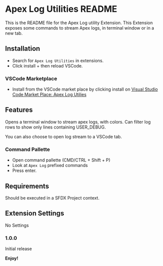 # Apex Log Utilities README

This is the README file for the Apex Log utility Extension. This Extension exposes some commands to stream Apex logs, in terminal window or in a new tab.


## Installation

- Search for `Apex Log Utilities` in extensions.
- Click install + then reload VSCode.

### VSCode Marketplace

- Install from the VSCode market place by clicking install on [Visual Studio Code Market Place: Apex Log Utilies](https://marketplace.visualstudio.com/items?itemName=GilGourevitch.apex-log-utilities)

## Features

Opens a terminal window to stream apex logs, with colors.
Can filter log rows to show only lines containing USER_DEBUG.

You can also choose to open log stream to a VSCode tab.

### Command Pallette

- Open command pallette (CMD/CTRL + Shift + P)
- Look at `Apex Log` prefixed commands
- Press enter.

## Requirements

Should be executed in a SFDX Project context.

## Extension Settings

No Settings

### 1.0.0

Initial release


**Enjoy!**
